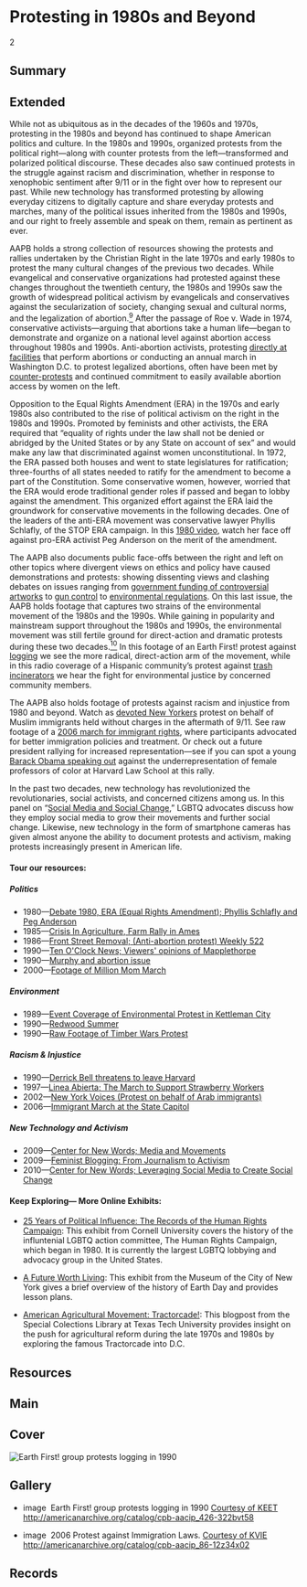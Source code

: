 # Protesting in 1980s and Beyond

2

## Summary

## Extended

While not as ubiquitous as in the decades of the 1960s and 1970s, protesting in the 1980s and beyond has continued to shape American politics and culture. In the 1980s and 1990s, organized protests from the political right—along with counter protests from the left—transformed and polarized political discourse. These decades also saw continued protests in the struggle against racism and discrimination, whether in response to xenophobic sentiment after 9/11 or in the fight over how to represent our past. While new technology has transformed protesting by allowing everyday citizens to digitally capture and share everyday protests and marches, many of the political issues inherited from the 1980s and 1990s, and our right to freely assemble and speak on them, remain as pertinent as ever.

AAPB holds a strong collection of resources showing the protests and rallies undertaken by the Christian Right in the late 1970s and early 1980s to protest the many cultural changes of the previous two decades. While evangelical and conservative organizations had protested against these changes throughout the twentieth century, the 1980s and 1990s saw the growth of widespread political activism by evangelicals and conservatives against the secularization of society, changing sexual and cultural norms, and the legalization of abortion.[<sup>9</sup>](/exhibits/first-amendment/notes#9) After the passage of Roe v. Wade in 1974, conservative activists—arguing that abortions take a human life—began to demonstrate and organize on a national level against abortion access throughout 1980s and 1990s.  Anti-abortion activists, protesting [directly at facilities](/catalog/cpb-aacip_153-375tb6kp) that perform abortions or conducting an annual march in Washington D.C. to protest legalized abortions, often have been met by [counter-protests](/catalog/cpb-aacip_15-mg7fq9qc0p) and continued commitment to easily available abortion access by women on the left.

Opposition to the Equal Rights Amendment (ERA) in the 1970s and early 1980s also contributed to the rise of political activism on the right in the 1980s and 1990s. Promoted by feminists and other activists, the ERA required that “equality of rights under the law shall not be denied or abridged by the United States or by any State on account of sex” and would make any law that discriminated against women unconstitutional. In 1972, the ERA passed both houses and went to state legislatures for ratification; three-fourths of all states needed to ratify for the amendment to become a part of the Constitution. Some conservative women, however, worried that the ERA would erode traditional gender roles if passed and began to lobby against the amendment. This organized effort against the ERA laid the groundwork for conservative movements in the following decades. One of the leaders of the anti-ERA movement was conservative lawyer Phyllis Schlafly, of the STOP ERA campaign. In this [1980 video](/catalog/cpb-aacip_37-60qrfs38), watch her face off against pro-ERA activist Peg Anderson on the merit of the amendment.

The AAPB also documents public face-offs between the right and left on other topics where divergent views on ethics and policy have caused demonstrations and protests: showing dissenting views and clashing debates on issues ranging from [government funding of controversial artworks](/catalog/cpb-aacip_15-086348gg8n) to [gun control](/catalog/cpb-aacip_398-85n8pwxp) to [environmental regulations](/catalog/cpb-aacip_426-322bvt58). On this last issue, the AAPB holds footage that captures two strains of the environmental movement of the 1980s and the 1990s. While gaining in popularity and mainstream support throughout the 1980s and 1990s, the environmental movement was still fertile ground for direct-action and dramatic protests during these two decades.[<sup>10</sup>](/exhibits/first-amendment/notes#10) In this footage of an Earth First! protest against [logging](/catalog/cpb-aacip_426-78gf23fs) we see the more radical, direct-action arm of the movement, while in this radio coverage of a Hispanic community’s protest against [trash incinerators](/catalog/cpb-aacip_375-28ncjz41) we hear the fight for environmental justice by concerned community members.

The AAPB also holds footage of protests against racism and injustice from 1980 and beyond. Watch as [devoted New Yorkers](/catalog/cpb-aacip_75-171vhp1s) protest on behalf of Muslim immigrants held without charges in the aftermath of 9/11. See raw footage of a [2006 march for immigrant rights](/catalog/cpb-aacip_86-12z34x02), where participants advocated for better immigration policies and treatment. Or check out a future president rallying for increased representation—see if you can spot a young [Barack Obama speaking out](/catalog/cpb-aacip_15-qn5z60c97r) against the underrepresentation of female professors of color at Harvard Law School at this rally.

In the past two decades, new technology has revolutionized the revolutionaries, social activists, and concerned citizens among us. In this panel on “[Social Media and Social Change](/catalog/cpb-aacip_15-tx3513v769),” LGBTQ advocates discuss how they employ social media to grow their movements and further social change. Likewise, new technology in the form of smartphone cameras has given almost anyone the ability to document protests and activism, making protests increasingly present in American life.


#### Tour our resources:

##### Politics
- 1980—[Debate 1980, ERA (Equal Rights Amendment); Phyllis Schlafly and Peg Anderson](/catalog/cpb-aacip_37-60qrfs38)
- 1985—[Crisis In Agriculture, Farm Rally in Ames](/catalog/cpb-aacip_37-870vtg28)
- 1986—[Front Street Removal; (Anti-abortion protest) Weekly 522](/catalog/cpb-aacip_153-375tb6kp)
- 1990—[Ten O'Clock News; Viewers' opinions of Mapplethorpe](/catalog/cpb-aacip_15-086348gg8n)
- 1990—[Murphy and abortion issue](/catalog/cpb-aacip_15-mg7fq9qc0p)
- 2000—[Footage of Million Mom March](/catalog/cpb-aacip_398-85n8pwxp)

##### Environment
- 1989—[Event Coverage of Environmental Protest in Kettleman City](/catalog/cpb-aacip_375-28ncjz41)
- 1990—[Redwood Summer](/catalog/cpb-aacip_426-322bvt58)
- 1990—[Raw Footage of Timber Wars Protest](/catalog/cpb-aacip_426-78gf23fs)

##### Racism & Injustice
- 1990—[Derrick Bell threatens to leave Harvard](/catalog/cpb-aacip_15-qn5z60c97r)
- 1997—[Linea Abierta; The March to Support Strawberry Workers](/catalog/cpb-aacip_375-79v15q18)
- 2002—[New York Voices (Protest on behalf of Arab immigrants)](/catalog/cpb-aacip_75-171vhp1s)
- 2006—[Immigrant March at the State Capitol](/catalog/cpb-aacip_86-12z34x02)

##### New Technology and Activism
- 2009—[Center for New Words; Media and Movements](/catalog/cpb-aacip_15-1z41r6n33w)
- 2009—[Feminist Blogging: From Journalism to Activism](/catalog/cpb-aacip_15-st7dr2pn78)
- 2010—[Center for New Words; Leveraging Social Media to Create Social Change](/catalog/cpb-aacip_15-tx3513v769)

#### Keep Exploring— More Online Exhibits:

- [25 Years of Political Influence: The Records of the Human Rights Campaign](http://rmc.library.cornell.edu/HRC/index.html): This exhibit from Cornell University covers the history of the influntenial LGBTQ action committee, The Human Rights Campaign, which began in 1980. It is currently the largest LGBTQ lobbying and advocacy group in the United States.

- [A Future Worth Living](http://activistnewyork.mcny.org/exhibition/environmental-advocacy/earth-day): This exhibit from the Museum of the City of New York gives a brief overview of the history of Earth Day and provides lesson plans.

- [American Agricultural Movement: Tractorcade!](https://southwestcollection.wordpress.com/2014/03/28/american-agricultural-movement-tractorcade/): This blogpost from the Special Colections Library at Texas Tech University provides insight on the push for agricultural reform during the late 1970s and 1980s by exploring the famous Tractorcade into D.C.

## Resources

## Main

## Cover
  <img title="Cover Image" alt="Earth First! group protests logging in 1990" src="https://s3.amazonaws.com/americanarchive.org/exhibits/First_Amendment_Section3.png">

## Gallery
  - <a class="type">image</a>
    <img alt="" src="https://s3.amazonaws.com/americanarchive.org/exhibits/First_Amendment_Section3.png">
    <a class="caption-text">Earth First! group protests logging in 1990</a>
    <a class="credit-link" href="http://americanarchive.org/catalog/cpb-aacip_426-322bvt58">Courtesy of KEET</a>
    <a class="asset-url">http://americanarchive.org/catalog/cpb-aacip_426-322bvt58</a>
    
  - <a class="type">image</a>
    <img alt="" src="https://s3.amazonaws.com/americanarchive.org/exhibits/First_Amendment_Section3_Option_2.png">
    <a class="caption-text">2006 Protest against Immigration Laws.</a>
    <a class="credit-link" href="http://americanarchive.org/catalog/cpb-aacip_86-12z34x02">Courtesy of KVIE</a>
    <a class="asset-url">http://americanarchive.org/catalog/cpb-aacip_86-12z34x02</a>


## Records
